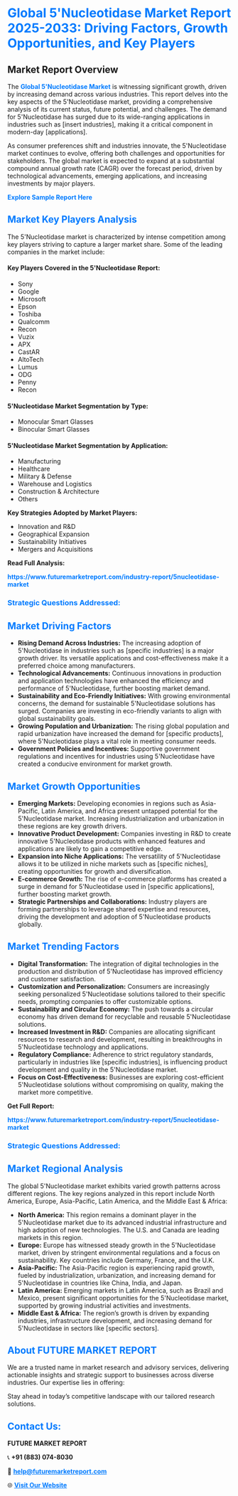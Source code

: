 <h1 style="color: #007BFF;">Global 5'Nucleotidase Market Report 2025-2033: Driving Factors, Growth Opportunities, and Key Players</h1>

<section id="overview">
<h2>Market Report Overview</h2>
<p>The <a href="https://www.futuremarketreport.com/industry-report/5nucleotidase-market" style="color: #007BFF; text-decoration: none;"><strong>Global 5'Nucleotidase Market</strong></a> is witnessing significant growth, driven by increasing demand across various industries. This report delves into the key aspects of the 5'Nucleotidase market, providing a comprehensive analysis of its current status, future potential, and challenges. The demand for 5'Nucleotidase has surged due to its wide-ranging applications in industries such as [insert industries], making it a critical component in modern-day [applications].</p>
<p>As consumer preferences shift and industries innovate, the 5'Nucleotidase market continues to evolve, offering both challenges and opportunities for stakeholders. The global market is expected to expand at a substantial compound annual growth rate (CAGR) over the forecast period, driven by technological advancements, emerging applications, and increasing investments by major players.</p>
</section>

<section id="overview">
<p><a href="https://www.futuremarketreport.com/request-sample/reportId=34641" style="color: #007BFF; text-decoration: none;"><strong>Explore Sample Report Here</strong></a></p>
</section>

<section id="key-players">
<h2 style="color: #007BFF;">Market Key Players Analysis</h2>
<p>The 5'Nucleotidase market is characterized by intense competition among key players striving to capture a larger market share. Some of the leading companies in the market include:</p>
<h4>Key Players Covered in the 5'Nucleotidase Report:</h4>
<ul><li>Sony</li><li>Google</li><li>Microsoft</li><li>Epson</li><li>Toshiba</li><li>Qualcomm</li><li>Recon</li><li>Vuzix</li><li>APX</li><li>CastAR</li><li>AltoTech</li><li>Lumus</li><li>ODG</li><li>Penny</li><li>Recon</li></ul>
<h4>5'Nucleotidase Market Segmentation by Type:</h4>
<ul><li>Monocular Smart Glasses</li><li>Binocular Smart Glasses</li></ul>

<h4>5'Nucleotidase Market Segmentation by Application:</h4>
<ul><li>Manufacturing</li><li>Healthcare</li><li>Military &amp; Defense</li><li>Warehouse and Logistics</li><li>Construction &amp; Architecture</li><li>Others</li></ul>
<p><strong>Key Strategies Adopted by Market Players:</strong></p>
<ul>
<li>Innovation and R&D</li>
<li>Geographical Expansion</li>
<li>Sustainability Initiatives</li>
<li>Mergers and Acquisitions</li>
</ul>
</section>

<section>
<p><strong>Read Full Analysis: </strong></p><a href="https://www.futuremarketreport.com/industry-report/5nucleotidase-market" style="color: #007BFF; text-decoration: none;"><strong>https://www.futuremarketreport.com/industry-report/5nucleotidase-market</strong></a>
<h3 style="color: #007BFF;">Strategic Questions Addressed:</h3>
</section>

<section id="driving-factors">
<h2 style="color: #007BFF;">Market Driving Factors</h2>
<ul>
<li><strong>Rising Demand Across Industries:</strong> The increasing adoption of 5'Nucleotidase in industries such as [specific industries] is a major growth driver. Its versatile applications and cost-effectiveness make it a preferred choice among manufacturers.</li>
<li><strong>Technological Advancements:</strong> Continuous innovations in production and application technologies have enhanced the efficiency and performance of 5'Nucleotidase, further boosting market demand.</li>
<li><strong>Sustainability and Eco-Friendly Initiatives:</strong> With growing environmental concerns, the demand for sustainable 5'Nucleotidase solutions has surged. Companies are investing in eco-friendly variants to align with global sustainability goals.</li>
<li><strong>Growing Population and Urbanization:</strong> The rising global population and rapid urbanization have increased the demand for [specific products], where 5'Nucleotidase plays a vital role in meeting consumer needs.</li>
<li><strong>Government Policies and Incentives:</strong> Supportive government regulations and incentives for industries using 5'Nucleotidase have created a conducive environment for market growth.</li>
</ul>
</section>

<section id="growth-opportunities">
<h2 style="color: #007BFF;">Market Growth Opportunities</h2>
<ul>
<li><strong>Emerging Markets:</strong> Developing economies in regions such as Asia-Pacific, Latin America, and Africa present untapped potential for the 5'Nucleotidase market. Increasing industrialization and urbanization in these regions are key growth drivers.</li>
<li><strong>Innovative Product Development:</strong> Companies investing in R&D to create innovative 5'Nucleotidase products with enhanced features and applications are likely to gain a competitive edge.</li>
<li><strong>Expansion into Niche Applications:</strong> The versatility of 5'Nucleotidase allows it to be utilized in niche markets such as [specific niches], creating opportunities for growth and diversification.</li>
<li><strong>E-commerce Growth:</strong> The rise of e-commerce platforms has created a surge in demand for 5'Nucleotidase used in [specific applications], further boosting market growth.</li>
<li><strong>Strategic Partnerships and Collaborations:</strong> Industry players are forming partnerships to leverage shared expertise and resources, driving the development and adoption of 5'Nucleotidase products globally.</li>
</ul>
</section>

<section id="trending-factors">
<h2 style="color: #007BFF;">Market Trending Factors</h2>
<ul>
<li><strong>Digital Transformation:</strong> The integration of digital technologies in the production and distribution of 5'Nucleotidase has improved efficiency and customer satisfaction.</li>
<li><strong>Customization and Personalization:</strong> Consumers are increasingly seeking personalized 5'Nucleotidase solutions tailored to their specific needs, prompting companies to offer customizable options.</li>
<li><strong>Sustainability and Circular Economy:</strong> The push towards a circular economy has driven demand for recyclable and reusable 5'Nucleotidase solutions.</li>
<li><strong>Increased Investment in R&D:</strong> Companies are allocating significant resources to research and development, resulting in breakthroughs in 5'Nucleotidase technology and applications.</li>
<li><strong>Regulatory Compliance:</strong> Adherence to strict regulatory standards, particularly in industries like [specific industries], is influencing product development and quality in the 5'Nucleotidase market.</li>
<li><strong>Focus on Cost-Effectiveness:</strong> Businesses are exploring cost-efficient 5'Nucleotidase solutions without compromising on quality, making the market more competitive.</li>
</ul>
</section>

<section>
<p><strong>Get Full Report: </strong></p><a href="https://www.futuremarketreport.com/industry-report/5nucleotidase-market" style="color: #007BFF; text-decoration: none;"><strong>https://www.futuremarketreport.com/industry-report/5nucleotidase-market</strong></a>
<h3 style="color: #007BFF;">Strategic Questions Addressed:</h3>
</section>


<section id="regional-analysis">
<h2 style="color: #007BFF;">Market Regional Analysis</h2>
<p>The global 5'Nucleotidase market exhibits varied growth patterns across different regions. The key regions analyzed in this report include North America, Europe, Asia-Pacific, Latin America, and the Middle East & Africa:</p>
<ul>
<li><strong>North America:</strong> This region remains a dominant player in the 5'Nucleotidase market due to its advanced industrial infrastructure and high adoption of new technologies. The U.S. and Canada are leading markets in this region.</li>
<li><strong>Europe:</strong> Europe has witnessed steady growth in the 5'Nucleotidase market, driven by stringent environmental regulations and a focus on sustainability. Key countries include Germany, France, and the U.K.</li>
<li><strong>Asia-Pacific:</strong> The Asia-Pacific region is experiencing rapid growth, fueled by industrialization, urbanization, and increasing demand for 5'Nucleotidase in countries like China, India, and Japan.</li>
<li><strong>Latin America:</strong> Emerging markets in Latin America, such as Brazil and Mexico, present significant opportunities for the 5'Nucleotidase market, supported by growing industrial activities and investments.</li>
<li><strong>Middle East & Africa:</strong> The region’s growth is driven by expanding industries, infrastructure development, and increasing demand for 5'Nucleotidase in sectors like [specific sectors].</li>
</ul>
</section>

<footer>
<h2 style="color: #007BFF;">About FUTURE MARKET REPORT</h2>
<p>We are a trusted name in market research and advisory services, delivering actionable insights and strategic support to businesses across diverse industries. Our expertise lies in offering:</p>

<p>Stay ahead in today’s competitive landscape with our tailored research solutions.</p>

<h2 style="color: #007BFF;">Contact Us:</h2>
<p><strong>FUTURE MARKET REPORT</strong></p>
<p>📞 <strong>+91 (883) 074-8030</strong></p>
<p>📧 <strong><a href="mailto:help@futuremarketreport.com" style="color: #007BFF;">help@futuremarketreport.com</a></strong></p>
<p>🌐 <strong><a href="https://www.futuremarketreport.com/" style="color: #007BFF;">Visit Our Website</a></strong></p>
</footer>